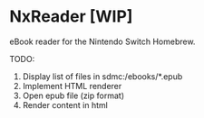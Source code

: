 # NxReader [WIP]

eBook reader for the Nintendo Switch Homebrew. 

TODO:
  1. Display list of files in sdmc:/ebooks/*.epub
  1. Implement HTML renderer
  1. Open epub file (zip format)
  1. Render content in html
